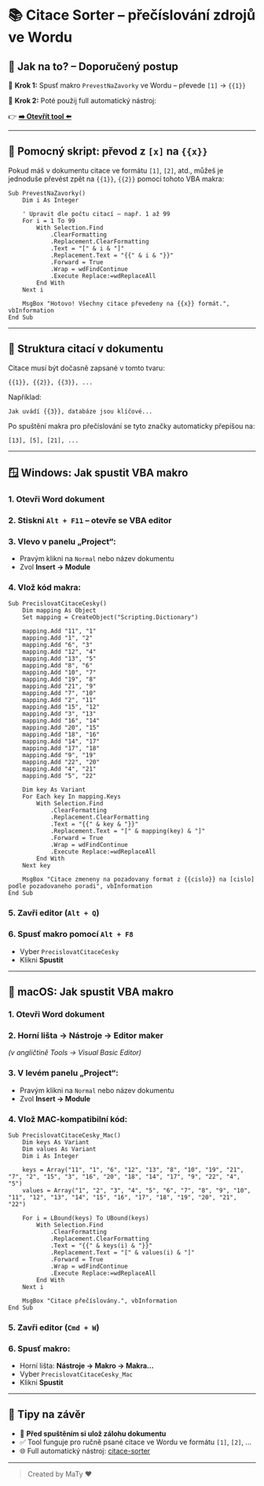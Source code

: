# 📚 Citace Sorter – přečíslování zdrojů ve Wordu

## 🚀 Jak na to? – Doporučený postup

🔄 **Krok 1:** Spusť makro `PrevestNaZavorky` ve Wordu – převede `[1]` → `{{1}}`

🤖 **Krok 2:** Poté použij full automatický nástroj:

👉 **[➡️ Otevřít tool ⬅️](https://the-maty.github.io/citace-sorter/)**

---

## 🔁 Pomocný skript: převod z `[x]` na `{{x}}`

Pokud máš v dokumentu citace ve formátu `[1]`, `[2]`, atd., můžeš je jednoduše převést zpět na `{{1}}`, `{{2}}` pomocí tohoto VBA makra:

```vba
Sub PrevestNaZavorky()
    Dim i As Integer

    ' Upravit dle počtu citací – např. 1 až 99
    For i = 1 To 99
        With Selection.Find
            .ClearFormatting
            .Replacement.ClearFormatting
            .Text = "[" & i & "]"
            .Replacement.Text = "{{" & i & "}}"
            .Forward = True
            .Wrap = wdFindContinue
            .Execute Replace:=wdReplaceAll
        End With
    Next i

    MsgBox "Hotovo! Všechny citace převedeny na {{x}} formát.", vbInformation
End Sub
```

---

## 📁 Struktura citací v dokumentu

Citace musí být dočasně zapsané v tomto tvaru:

```text
{{1}}, {{2}}, {{3}}, ...
```

Například:
```text
Jak uvádí {{3}}, databáze jsou klíčové...
```

Po spuštění makra pro přečíslování se tyto značky automaticky přepíšou na:

```text
[13], [5], [21], ...
```

---

## 🪟 Windows: Jak spustit VBA makro

### 1. Otevři Word dokument  
### 2. Stiskni `Alt + F11` – otevře se VBA editor  
### 3. Vlevo v panelu „Project“:
- Pravým klikni na `Normal` nebo název dokumentu  
- Zvol **Insert → Module**

### 4. Vlož kód makra:

```vba
Sub PrecislovatCitaceCesky()
    Dim mapping As Object
    Set mapping = CreateObject("Scripting.Dictionary")

    mapping.Add "11", "1"
    mapping.Add "1", "2"
    mapping.Add "6", "3"
    mapping.Add "12", "4"
    mapping.Add "13", "5"
    mapping.Add "8", "6"
    mapping.Add "10", "7"
    mapping.Add "19", "8"
    mapping.Add "21", "9"
    mapping.Add "7", "10"
    mapping.Add "2", "11"
    mapping.Add "15", "12"
    mapping.Add "3", "13"
    mapping.Add "16", "14"
    mapping.Add "20", "15"
    mapping.Add "18", "16"
    mapping.Add "14", "17"
    mapping.Add "17", "18"
    mapping.Add "9", "19"
    mapping.Add "22", "20"
    mapping.Add "4", "21"
    mapping.Add "5", "22"

    Dim key As Variant
    For Each key In mapping.Keys
        With Selection.Find
            .ClearFormatting
            .Replacement.ClearFormatting
            .Text = "{{" & key & "}}"
            .Replacement.Text = "[" & mapping(key) & "]"
            .Forward = True
            .Wrap = wdFindContinue
            .Execute Replace:=wdReplaceAll
        End With
    Next key

    MsgBox "Citace zmeneny na pozadovany format z {{cislo}} na [cislo] podle pozadovaneho poradi", vbInformation
End Sub
```

### 5. Zavři editor (`Alt + Q`)  
### 6. Spusť makro pomocí `Alt + F8`  
- Vyber `PrecislovatCitaceCesky`  
- Klikni **Spustit**

---

## 🍎 macOS: Jak spustit VBA makro

### 1. Otevři Word dokument  
### 2. Horní lišta → **Nástroje → Editor maker**  
_(v angličtině Tools → Visual Basic Editor)_

### 3. V levém panelu „Project“:
- Pravým klikni na `Normal` nebo název dokumentu  
- Zvol **Insert → Module**

### 4. Vlož MAC-kompatibilní kód:

```vba
Sub PrecislovatCitaceCesky_Mac()
    Dim keys As Variant
    Dim values As Variant
    Dim i As Integer

    keys = Array("11", "1", "6", "12", "13", "8", "10", "19", "21", "7", "2", "15", "3", "16", "20", "18", "14", "17", "9", "22", "4", "5")
    values = Array("1", "2", "3", "4", "5", "6", "7", "8", "9", "10", "11", "12", "13", "14", "15", "16", "17", "18", "19", "20", "21", "22")

    For i = LBound(keys) To UBound(keys)
        With Selection.Find
            .ClearFormatting
            .Replacement.ClearFormatting
            .Text = "{{" & keys(i) & "}}"
            .Replacement.Text = "[" & values(i) & "]"
            .Forward = True
            .Wrap = wdFindContinue
            .Execute Replace:=wdReplaceAll
        End With
    Next i

    MsgBox "Citace přečíslovány.", vbInformation
End Sub
```

### 5. Zavři editor (`Cmd + W`)  
### 6. Spusť makro:
- Horní lišta: **Nástroje → Makro → Makra…**
- Vyber `PrecislovatCitaceCesky_Mac`
- Klikni **Spustit**

---

## 🫼 Tipy na závěr

- 💾 **Před spuštěním si ulož zálohu dokumentu**
- ✅ Tool funguje pro ručně psané citace ve Wordu ve formátu `[1]`, `[2]`, …
- 🌐 Full automatický nástroj: [citace-sorter](https://the-maty.github.io/citace-sorter/)

---

> Created by MaTy ♥️

